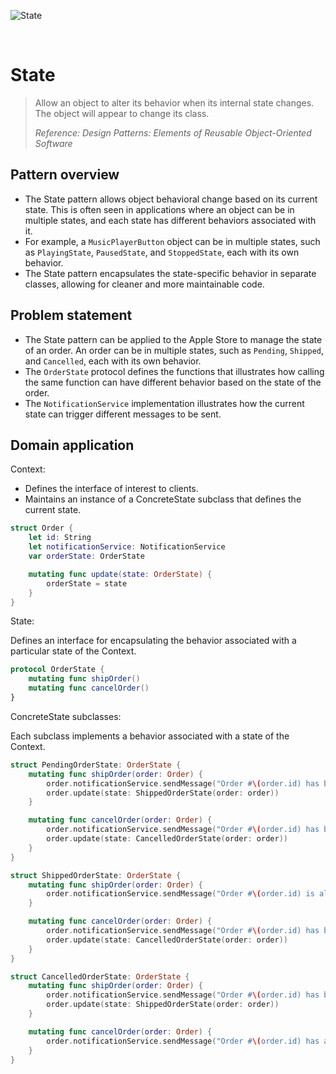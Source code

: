 ![State](https://github.com/user-attachments/assets/ba018cdd-d8e8-43b9-a0d5-81ccd5c04f52)

<br />

# State

> Allow an object to alter its behavior when its internal state changes. The object will appear to change its class.
>
> _Reference: Design Patterns: Elements of Reusable Object-Oriented Software_

## Pattern overview

- The State pattern allows object behavioral change based on its current state. This is often seen in applications where an object can be in multiple states, and each state has different behaviors associated with it.
- For example, a `MusicPlayerButton` object can be in multiple states, such as `PlayingState`, `PausedState`, and `StoppedState`, each with its own behavior.
- The State pattern encapsulates the state-specific behavior in separate classes, allowing for cleaner and more maintainable code.

## Problem statement

- The State pattern can be applied to the Apple Store to manage the state of an order. An order can be in multiple states, such as `Pending`, `Shipped`, and `Cancelled`, each with its own behavior.
- The `OrderState` protocol defines the functions that illustrates how calling the same function can have different behavior based on the state of the order.
- The `NotificationService` implementation illustrates how the current state can trigger different messages to be sent.

## Domain application

Context:

- Defines the interface of interest to clients.
- Maintains an instance of a ConcreteState subclass that defines the current state.

```swift
struct Order {
    let id: String
    let notificationService: NotificationService
    var orderState: OrderState

    mutating func update(state: OrderState) {
        orderState = state
    }
}
```

State:

Defines an interface for encapsulating the behavior associated with a particular state of the Context.

```swift
protocol OrderState {
    mutating func shipOrder()
    mutating func cancelOrder()
}
```

ConcreteState subclasses:

Each subclass implements a behavior associated with a state of the Context.

```swift
struct PendingOrderState: OrderState {
    mutating func shipOrder(order: Order) {
        order.notificationService.sendMessage("Order #\(order.id) has been shipped.")
        order.update(state: ShippedOrderState(order: order))
    }

    mutating func cancelOrder(order: Order) {
        order.notificationService.sendMessage("Order #\(order.id) has been cancelled.")
        order.update(state: CancelledOrderState(order: order))
    }
}

struct ShippedOrderState: OrderState {
    mutating func shipOrder(order: Order) {
        order.notificationService.sendMessage("Order #\(order.id) is already on the way.")
    }

    mutating func cancelOrder(order: Order) {
        order.notificationService.sendMessage("Order #\(order.id) has been cancelled, and will return to Apple.")
        order.update(state: CancelledOrderState(order: order))
    }
}

struct CancelledOrderState: OrderState {
    mutating func shipOrder(order: Order) {
        order.notificationService.sendMessage("Order #\(order.id) has been shipped.")
        order.update(state: ShippedOrderState(order: order))
    }

    mutating func cancelOrder(order: Order) {
        order.notificationService.sendMessage("Order #\(order.id) has already been cancelled.")
    }
}
```
